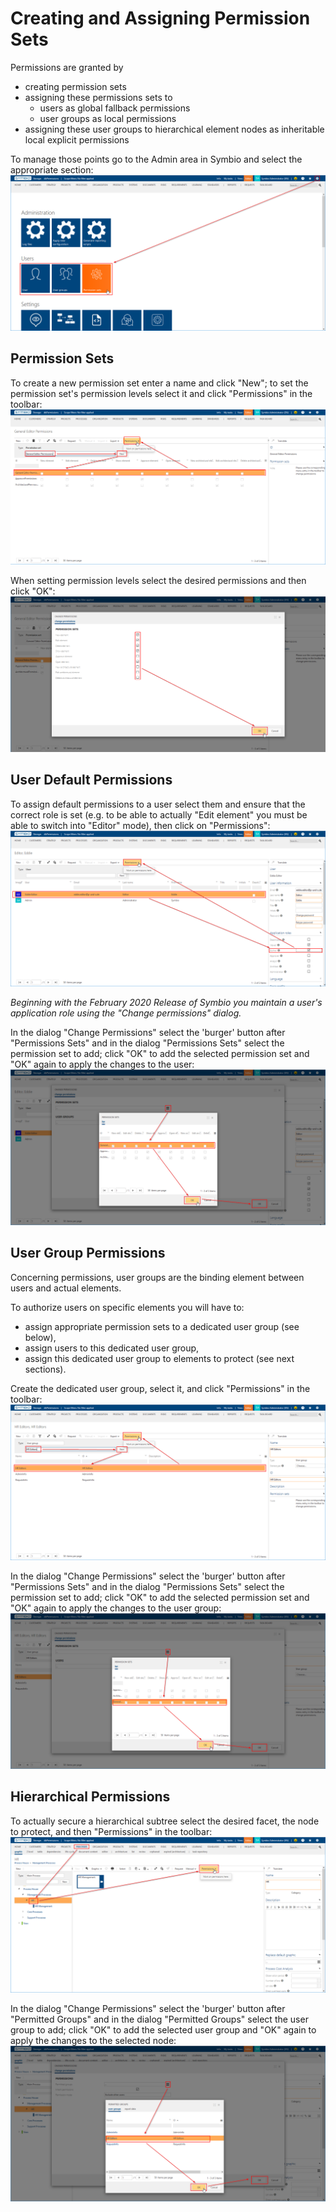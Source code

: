 # Creating and Assigning Permission Sets

Permissions are granted by
* creating permission sets
* assigning these permissions sets to
  * users as global fallback permissions
  * user groups as local permissions
* assigning these user groups to hierarchical element nodes as inheritable local explicit permissions

To manage those points go to the Admin area in Symbio and select the appropriate section:
![](media/manage-permissions-1.png)

## Permission Sets

To create a new permission set enter a name and click "New";
to set the permission set's permission levels select it and click "Permissions" in the toolbar:
![](media/manage-permissionsets-1.png)

When setting permission levels select the desired permissions and then click "OK":
![](media/manage-permissionsets-2.png)


## User Default Permissions

To assign default permissions to a user select them and ensure that the correct role is set (e.g. to be able to actually "Edit element" you must be able to switch into "Editor" mode), then click on "Permissions":
![](media/manage-user-permissions-1.png)

_Beginning with the February 2020 Release of Symbio you maintain a user's application role using the "Change permissions" dialog._

In the dialog "Change Permissions" select the 'burger' button after "Permissions Sets" and in the dialog "Permissions Sets" select the permission set to add; click "OK" to add the selected permission set and "OK" again to apply the changes to the user:
![](media/manage-user-permissions-2.png)

## User Group Permissions

Concerning permissions, user groups are the binding element between users and actual elements.

To authorize users on specific elements you will have to:
* assign appropriate permission sets to a dedicated user group (see below),
* assign users to this dedicated user group,
* assign this dedicated user group to elements to protect (see next sections).

Create the dedicated user group, select it, and click "Permissions" in the toolbar:
![](media/manage-usergroup-permissions-1.png)

In the dialog "Change Permissions" select the 'burger' button after "Permissions Sets" and in the dialog "Permissions Sets" select the permission set to add; click "OK" to add the selected permission set and "OK" again to apply the changes to the user group:
![](media/manage-usergroup-permissions-2.png)

## Hierarchical Permissions

To actually secure a hierarchical subtree select the desired facet, the node to protect, and then "Permissions" in the toolbar:
![](media/manage-hierarchical-permissions-1.png)

In the dialog "Change Permissions" select the 'burger' button after "Permitted Groups" and in the dialog "Permitted Groups" select the user group to add; click "OK" to add the selected user group and "OK" again to apply the changes to the selected node:
![](media/manage-hierarchical-permissions-2.png)
